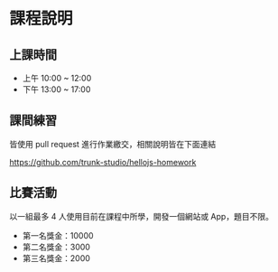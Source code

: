 # 課程說明

## 上課時間

* 上午 10:00 ~ 12:00
* 下午 13:00 ~ 17:00

## 課間練習

皆使用 pull request 進行作業繳交，相關說明皆在下面連結

<https://github.com/trunk-studio/hellojs-homework>

## 比賽活動

以一組最多 4 人使用目前在課程中所學，開發一個網站或 App，題目不限。

* 第一名獎金：10000
* 第二名獎金：3000
* 第三名獎金：2000
